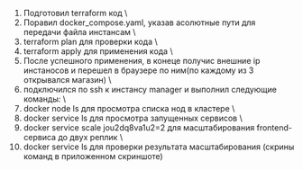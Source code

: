 1) Подготовил terraform код \
2) Поравил docker_compose.yaml, указав асолютные пути для передачи файла инстансам \
3) terraform plan для проверки кода \
4) terraform apply для применения кода \
5) После успешного применения, в конеце получис внешние ip инстаносов и перешел в браузере по ним(по каждому из 3 открывался магазин) \
6) подключился по ssh к инстансу manager и выполнил следующие команды: \
7) docker node ls для просмотра списка нод в кластере \
8) docker service ls для просмотра запущенных сервисов \
9) docker service scale jou2dq8va1u2=2 для масштабирования frontend-сервиса до двух реплик \
10) docker service ls для проверки результата масштабирования (скрины команд в приложенном скриншоте)
